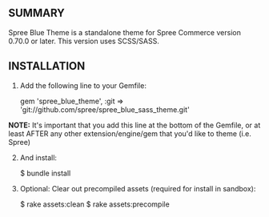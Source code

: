 SUMMARY
-------

Spree Blue Theme is a standalone theme for Spree Commerce version 0.70.0 or later.
This version uses SCSS/SASS.

INSTALLATION
------------

1. Add the following line to your Gemfile:

    gem 'spree_blue_theme', :git => 'git://github.com/spree/spree_blue_sass_theme.git'

**NOTE:** It's important that you add this line at the bottom of the Gemfile, or at least AFTER any other extension/engine/gem that you'd like to theme (i.e. Spree)

2. And install:

    $ bundle install

3. Optional: Clear out precompiled assets (required for install in sandbox):

    $ rake assets:clean
    $ rake assets:precompile

